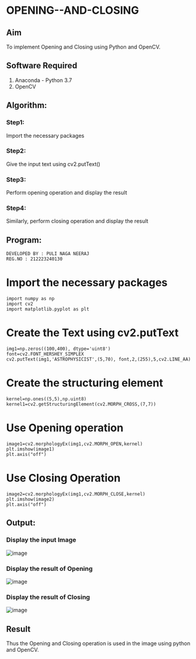 # OPENING--AND-CLOSING
## Aim
To implement Opening and Closing using Python and OpenCV.

## Software Required
1. Anaconda - Python 3.7
2. OpenCV
## Algorithm:
### Step1: 
Import the necessary packages
### Step2: 
Give the input text using cv2.putText()
### Step3: 
Perform opening operation and display the result
### Step4: 
Similarly, perform closing operation and display the result
 
## Program:
```
DEVELOPED BY : PULI NAGA NEERAJ
REG.NO : 212223240130
```
# Import the necessary packages
```
import numpy as np
import cv2
import matplotlib.pyplot as plt
```
# Create the Text using cv2.putText
```
img1=np.zeros((100,400), dtype='uint8')
font=cv2.FONT_HERSHEY_SIMPLEX
cv2.putText(img1,'ASTROPHYSICIST',(5,70), font,2,(255),5,cv2.LINE_AA)
```
# Create the structuring element
```
kernel=np.ones((5,5),np.uint8)
kernel1=cv2.getStructuringElement(cv2.MORPH_CROSS,(7,7))
```
# Use Opening operation
```
image1=cv2.morphologyEx(img1,cv2.MORPH_OPEN,kernel)
plt.imshow(image1)
plt.axis("off")
```
# Use Closing Operation
```
image2=cv2.morphologyEx(img1,cv2.MORPH_CLOSE,kernel)
plt.imshow(image2)
plt.axis("off")
```
## Output:

### Display the input Image

![image](https://github.com/PuliNagaNeeraj/OPENING--AND-CLOSING/assets/138849173/c8c6591a-5c19-461e-aee0-d95a4081480c)


### Display the result of Opening

![image](https://github.com/PuliNagaNeeraj/OPENING--AND-CLOSING/assets/138849173/2dda6a18-a239-4c82-9536-9d8aff799e1d)

### Display the result of Closing

![image](https://github.com/PuliNagaNeeraj/OPENING--AND-CLOSING/assets/138849173/d7faa004-4b01-48c0-a59c-167bda249f86)

## Result
Thus the Opening and Closing operation is used in the image using python and OpenCV.

